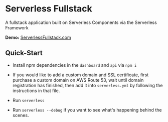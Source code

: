 # Serverless Fullstack

A fullstack application built on Serverless Components via the Serverless Framework

**Demo:** [ServerlessFullstack.com](https://serverless-fullstack.com/)

## Quick-Start

* Install npm dependencies in the `dashboard` and `api` via `npm i`

* If you would like to add a custom domain and SSL certificate, first purchase a custom domain on AWS Route 53, wait until domain registration has finished, then add it into `serverless.yml` by following the instructions in that file.

* Run `serverless`

* Run `serverless --debug` if you want to see what's happening behind the scenes.
